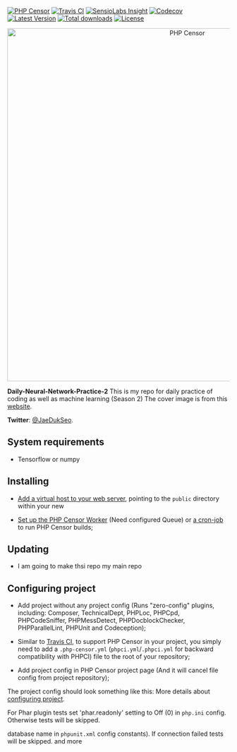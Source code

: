 [![PHP Censor](http://ci.php-censor.info/build-status/image/2?branch=master&label=PHPCensor&style=flat-square)](http://ci.php-censor.info/build-status/view/2?branch=master)
[![Travis CI](https://img.shields.io/travis/php-censor/php-censor/master.svg?label=TravisCI&style=flat-square)](https://travis-ci.org/php-censor/php-censor?branch=master)
[![SensioLabs Insight](https://img.shields.io/sensiolabs/i/26f28bee-a861-45b2-bc18-ed2ac7defd22.svg?label=Insight&style=flat-square)](https://insight.sensiolabs.com/projects/26f28bee-a861-45b2-bc18-ed2ac7defd22)
[![Codecov](https://img.shields.io/codecov/c/github/php-censor/php-censor.svg?label=Codecov&style=flat-square)](https://codecov.io/gh/php-censor/php-censor)
[![Latest Version](https://img.shields.io/packagist/v/php-censor/php-censor.svg?label=Version&style=flat-square)](https://packagist.org/packages/php-censor/php-censor)
[![Total downloads](https://img.shields.io/packagist/dt/php-censor/php-censor.svg?label=Downloads&style=flat-square)](https://packagist.org/packages/php-censor/php-censor)
[![License](https://img.shields.io/packagist/l/php-censor/php-censor.svg?label=License&style=flat-square)](https://packagist.org/packages/php-censor/php-censor)
   
   
<p align="center">
    <img width="800" height="auto" src="/image/image.png" alt="PHP Censor" />
</p>
   
   
**Daily-Neural-Network-Practice-2** This is my repo for daily practice of coding as well as machine learning (Season 2)
The cover image is from this [website](https://www.pexels.com/photo/selective-focus-photography-of-sparkler-955792/). 

**Twitter**: [@JaeDukSeo](https://twitter.com/JaeDukSeo?lang=en).

## System requirements
* Tensorflow or numpy

## Installing
* [Add a virtual host to your web server](docs/en/virtual_host.md), pointing to the `public` directory within your new

* [Set up the PHP Censor Worker](docs/en/workers/worker.md) (Need configured Queue) or 
[a cron-job](docs/en/workers/cron.md) to run PHP Censor builds;


## Updating
* I am going to make thsi repo my main repo

## Configuring project
* Add project without any project config (Runs "zero-config" plugins, including: Composer, TechnicalDept, PHPLoc, 
PHPCpd, PHPCodeSniffer, PHPMessDetect, PHPDocblockChecker, PHPParallelLint, PHPUnit and Codeception);

* Similar to [Travis CI](https://travis-ci.org), to support PHP Censor in your project, you simply need to add a 
`.php-censor.yml` (`phpci.yml`/`.phpci.yml` for backward compatibility with PHPCI) file to the root of your repository;

* Add project config in PHP Censor project page (And it will cancel file config from project repository);

The project config should look something like this:
More details about [configuring project](docs/en/configuring_project.md).


For Phar plugin tests set 'phar.readonly' setting to Off (0) in `php.ini` config. Otherwise tests will be skipped.  

database name in `phpunit.xml` config constants). If connection failed tests will be skipped. and more

